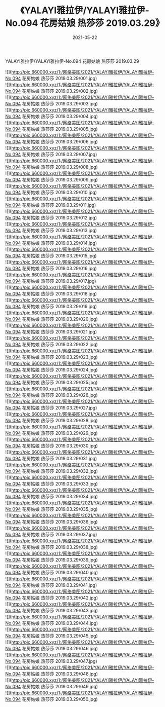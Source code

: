 ﻿---
layout: post
title:  《YALAYI雅拉伊/YALAYI雅拉伊-No.094 花房姑娘 热莎莎 2019.03.29》
date:   2021-05-22
img: http://pic.660000.xyz/1:/网络美图/2021/YALAYI雅拉伊/YALAYI雅拉伊-No.094 花房姑娘 热莎莎 2019.03.29/000.jpg
categories: [美女, 清纯, 唯美]
---

YALAYI雅拉伊/YALAYI雅拉伊-No.094 花房姑娘 热莎莎 2019.03.29

 ![](http://pic.660000.xyz/1:/网络美图/2021/YALAYI雅拉伊/YALAYI雅拉伊-No.094 花房姑娘 热莎莎 2019.03.29/001.jpg) <br>![](http://pic.660000.xyz/1:/网络美图/2021/YALAYI雅拉伊/YALAYI雅拉伊-No.094 花房姑娘 热莎莎 2019.03.29/002.jpg) <br>![](http://pic.660000.xyz/1:/网络美图/2021/YALAYI雅拉伊/YALAYI雅拉伊-No.094 花房姑娘 热莎莎 2019.03.29/003.jpg) <br>![](http://pic.660000.xyz/1:/网络美图/2021/YALAYI雅拉伊/YALAYI雅拉伊-No.094 花房姑娘 热莎莎 2019.03.29/004.jpg) <br>![](http://pic.660000.xyz/1:/网络美图/2021/YALAYI雅拉伊/YALAYI雅拉伊-No.094 花房姑娘 热莎莎 2019.03.29/005.jpg) <br>![](http://pic.660000.xyz/1:/网络美图/2021/YALAYI雅拉伊/YALAYI雅拉伊-No.094 花房姑娘 热莎莎 2019.03.29/006.jpg) <br>![](http://pic.660000.xyz/1:/网络美图/2021/YALAYI雅拉伊/YALAYI雅拉伊-No.094 花房姑娘 热莎莎 2019.03.29/007.jpg) <br>![](http://pic.660000.xyz/1:/网络美图/2021/YALAYI雅拉伊/YALAYI雅拉伊-No.094 花房姑娘 热莎莎 2019.03.29/008.jpg) <br>![](http://pic.660000.xyz/1:/网络美图/2021/YALAYI雅拉伊/YALAYI雅拉伊-No.094 花房姑娘 热莎莎 2019.03.29/009.jpg) <br>![](http://pic.660000.xyz/1:/网络美图/2021/YALAYI雅拉伊/YALAYI雅拉伊-No.094 花房姑娘 热莎莎 2019.03.29/010.jpg) <br>![](http://pic.660000.xyz/1:/网络美图/2021/YALAYI雅拉伊/YALAYI雅拉伊-No.094 花房姑娘 热莎莎 2019.03.29/011.jpg) <br>![](http://pic.660000.xyz/1:/网络美图/2021/YALAYI雅拉伊/YALAYI雅拉伊-No.094 花房姑娘 热莎莎 2019.03.29/012.jpg) <br>![](http://pic.660000.xyz/1:/网络美图/2021/YALAYI雅拉伊/YALAYI雅拉伊-No.094 花房姑娘 热莎莎 2019.03.29/013.jpg) <br>![](http://pic.660000.xyz/1:/网络美图/2021/YALAYI雅拉伊/YALAYI雅拉伊-No.094 花房姑娘 热莎莎 2019.03.29/014.jpg) <br>![](http://pic.660000.xyz/1:/网络美图/2021/YALAYI雅拉伊/YALAYI雅拉伊-No.094 花房姑娘 热莎莎 2019.03.29/015.jpg) <br>![](http://pic.660000.xyz/1:/网络美图/2021/YALAYI雅拉伊/YALAYI雅拉伊-No.094 花房姑娘 热莎莎 2019.03.29/016.jpg) <br>![](http://pic.660000.xyz/1:/网络美图/2021/YALAYI雅拉伊/YALAYI雅拉伊-No.094 花房姑娘 热莎莎 2019.03.29/017.jpg) <br>![](http://pic.660000.xyz/1:/网络美图/2021/YALAYI雅拉伊/YALAYI雅拉伊-No.094 花房姑娘 热莎莎 2019.03.29/018.jpg) <br>![](http://pic.660000.xyz/1:/网络美图/2021/YALAYI雅拉伊/YALAYI雅拉伊-No.094 花房姑娘 热莎莎 2019.03.29/019.jpg) <br>![](http://pic.660000.xyz/1:/网络美图/2021/YALAYI雅拉伊/YALAYI雅拉伊-No.094 花房姑娘 热莎莎 2019.03.29/020.jpg) <br>![](http://pic.660000.xyz/1:/网络美图/2021/YALAYI雅拉伊/YALAYI雅拉伊-No.094 花房姑娘 热莎莎 2019.03.29/021.jpg) <br>![](http://pic.660000.xyz/1:/网络美图/2021/YALAYI雅拉伊/YALAYI雅拉伊-No.094 花房姑娘 热莎莎 2019.03.29/022.jpg) <br>![](http://pic.660000.xyz/1:/网络美图/2021/YALAYI雅拉伊/YALAYI雅拉伊-No.094 花房姑娘 热莎莎 2019.03.29/023.jpg) <br>![](http://pic.660000.xyz/1:/网络美图/2021/YALAYI雅拉伊/YALAYI雅拉伊-No.094 花房姑娘 热莎莎 2019.03.29/024.jpg) <br>![](http://pic.660000.xyz/1:/网络美图/2021/YALAYI雅拉伊/YALAYI雅拉伊-No.094 花房姑娘 热莎莎 2019.03.29/025.jpg) <br>![](http://pic.660000.xyz/1:/网络美图/2021/YALAYI雅拉伊/YALAYI雅拉伊-No.094 花房姑娘 热莎莎 2019.03.29/026.jpg) <br>![](http://pic.660000.xyz/1:/网络美图/2021/YALAYI雅拉伊/YALAYI雅拉伊-No.094 花房姑娘 热莎莎 2019.03.29/027.jpg) <br>![](http://pic.660000.xyz/1:/网络美图/2021/YALAYI雅拉伊/YALAYI雅拉伊-No.094 花房姑娘 热莎莎 2019.03.29/028.jpg) <br>![](http://pic.660000.xyz/1:/网络美图/2021/YALAYI雅拉伊/YALAYI雅拉伊-No.094 花房姑娘 热莎莎 2019.03.29/029.jpg) <br>![](http://pic.660000.xyz/1:/网络美图/2021/YALAYI雅拉伊/YALAYI雅拉伊-No.094 花房姑娘 热莎莎 2019.03.29/030.jpg) <br>![](http://pic.660000.xyz/1:/网络美图/2021/YALAYI雅拉伊/YALAYI雅拉伊-No.094 花房姑娘 热莎莎 2019.03.29/031.jpg) <br>![](http://pic.660000.xyz/1:/网络美图/2021/YALAYI雅拉伊/YALAYI雅拉伊-No.094 花房姑娘 热莎莎 2019.03.29/032.jpg) <br>![](http://pic.660000.xyz/1:/网络美图/2021/YALAYI雅拉伊/YALAYI雅拉伊-No.094 花房姑娘 热莎莎 2019.03.29/033.jpg) <br>![](http://pic.660000.xyz/1:/网络美图/2021/YALAYI雅拉伊/YALAYI雅拉伊-No.094 花房姑娘 热莎莎 2019.03.29/034.jpg) <br>![](http://pic.660000.xyz/1:/网络美图/2021/YALAYI雅拉伊/YALAYI雅拉伊-No.094 花房姑娘 热莎莎 2019.03.29/035.jpg) <br>![](http://pic.660000.xyz/1:/网络美图/2021/YALAYI雅拉伊/YALAYI雅拉伊-No.094 花房姑娘 热莎莎 2019.03.29/036.jpg) <br>![](http://pic.660000.xyz/1:/网络美图/2021/YALAYI雅拉伊/YALAYI雅拉伊-No.094 花房姑娘 热莎莎 2019.03.29/037.jpg) <br>![](http://pic.660000.xyz/1:/网络美图/2021/YALAYI雅拉伊/YALAYI雅拉伊-No.094 花房姑娘 热莎莎 2019.03.29/038.jpg) <br>![](http://pic.660000.xyz/1:/网络美图/2021/YALAYI雅拉伊/YALAYI雅拉伊-No.094 花房姑娘 热莎莎 2019.03.29/039.jpg) <br>![](http://pic.660000.xyz/1:/网络美图/2021/YALAYI雅拉伊/YALAYI雅拉伊-No.094 花房姑娘 热莎莎 2019.03.29/040.jpg) <br>![](http://pic.660000.xyz/1:/网络美图/2021/YALAYI雅拉伊/YALAYI雅拉伊-No.094 花房姑娘 热莎莎 2019.03.29/041.jpg) <br>![](http://pic.660000.xyz/1:/网络美图/2021/YALAYI雅拉伊/YALAYI雅拉伊-No.094 花房姑娘 热莎莎 2019.03.29/042.jpg) <br>![](http://pic.660000.xyz/1:/网络美图/2021/YALAYI雅拉伊/YALAYI雅拉伊-No.094 花房姑娘 热莎莎 2019.03.29/043.jpg) <br>![](http://pic.660000.xyz/1:/网络美图/2021/YALAYI雅拉伊/YALAYI雅拉伊-No.094 花房姑娘 热莎莎 2019.03.29/044.jpg) <br>![](http://pic.660000.xyz/1:/网络美图/2021/YALAYI雅拉伊/YALAYI雅拉伊-No.094 花房姑娘 热莎莎 2019.03.29/045.jpg) <br>![](http://pic.660000.xyz/1:/网络美图/2021/YALAYI雅拉伊/YALAYI雅拉伊-No.094 花房姑娘 热莎莎 2019.03.29/046.jpg) <br>![](http://pic.660000.xyz/1:/网络美图/2021/YALAYI雅拉伊/YALAYI雅拉伊-No.094 花房姑娘 热莎莎 2019.03.29/047.jpg) <br>![](http://pic.660000.xyz/1:/网络美图/2021/YALAYI雅拉伊/YALAYI雅拉伊-No.094 花房姑娘 热莎莎 2019.03.29/048.jpg) <br>![](http://pic.660000.xyz/1:/网络美图/2021/YALAYI雅拉伊/YALAYI雅拉伊-No.094 花房姑娘 热莎莎 2019.03.29/049.jpg) <br>![](http://pic.660000.xyz/1:/网络美图/2021/YALAYI雅拉伊/YALAYI雅拉伊-No.094 花房姑娘 热莎莎 2019.03.29/050.jpg) <br>